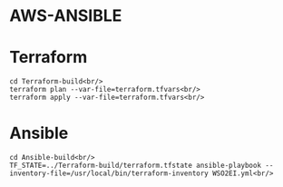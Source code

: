 AWS-ANSIBLE
====
# Terraform
```
cd Terraform-build<br/>
terraform plan --var-file=terraform.tfvars<br/>
terraform apply --var-file=terraform.tfvars<br/>
```

# Ansible<br/>
```
cd Ansible-build<br/>
TF_STATE=../Terraform-build/terraform.tfstate ansible-playbook --inventory-file=/usr/local/bin/terraform-inventory WSO2EI.yml<br/>
```
